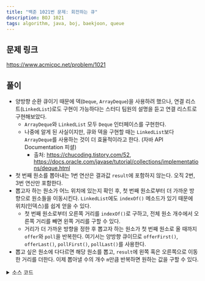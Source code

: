 ```yaml
---
title: "백준 1021번 문제: 회전하는 큐"
description: BOJ 1021
tags: algorithm, java, boj, baekjoon, queue
---
```


## 문제 링크

https://www.acmicpc.net/problem/1021

## 풀이

- 양방향 순환 큐이기 때문에 덱(`Deque`, `ArrayDeque`)을 사용하려 했으나, 연결 리스트(`LinkedList`)로도 구현이 가능하다는 스터디 팀원의 설명을 듣고 연결 리스트로 구현해보았다.
  - `ArrayDeque`와 `LinkedList` 모두 `Deque` 인터페이스를 구현한다.
  - 나중에 알게 된 사실이지만, 큐와 덱을 구현할 때는 `LinkedList`보다 `ArrayDeque`를 사용하는 것이 더 효율적이라고 한다. (자바 API Documentation 피셜)
    - 출처: https://chucoding.tistory.com/52, https://docs.oracle.com/javase/tutorial/collections/implementations/deque.html
- 첫 번째 원소를 뽑아내는 1번 연산은 결과값 `result`에 포함하지 않는다. 오직 2번, 3번 연산만 포함한다.
- 뽑고자 하는 원소가 어느 위치에 있는지 확인 후, 첫 번째 원소로부터 더 가까운 방향으로 원소들을 이동시킨다. `LinkedList`에도 `indexOf()` 메소드가 있기 때문에 위치(인덱스)를 쉽게 얻을 수 있다.
  - 첫 번째 원소로부터 오른쪽 거리를 `indexOf()`로 구하고, 전체 원소 개수에서 오른쪽 거리를 빼면 왼쪽 거리를 구할 수 있다.
  - 거리가 더 가까운 방향을 정한 후 뽑고자 하는 원소가 첫 번째 원소로 올 때까지 `offer`와 `poll`을 반복한다. 여기서는 양방향 큐이므로 `offerFirst()`, `offerLast()`, `pollFirst()`, `pollLast()`를 사용한다.
- 뽑고 싶은 원소에 다다르면 해당 원소를 뽑고, `result`에 왼쪽 혹은 오른쪽으로 이동한 거리를 더한다. 이제 뽑아낼 수의 개수 `m`만큼 반복하면 원하는 값을 구할 수 있다.

<details>
<summary>소스 코드</summary>
<div markdown="1">

```java
import java.io.BufferedReader;
import java.io.IOException;
import java.io.InputStreamReader;
import java.util.LinkedList;
import java.util.StringTokenizer;

public class Main {
    public static void main(String[] args) throws IOException {
        BufferedReader br = new BufferedReader(new InputStreamReader(System.in));
        StringTokenizer st;
        
        st = new StringTokenizer(br.readLine());
        int n = Integer.parseInt(st.nextToken());
        int m = Integer.parseInt(st.nextToken());
        
        // 큐 초기화 (연결 리스트 사용)
        LinkedList<Integer> queue = new LinkedList<>();
        for (int i = 1; i <= n; i++) queue.offerLast(i);
        
        st = new StringTokenizer(br.readLine());
        int result = 0;
        for (int i = 0; i < m; i++) {
            int target = Integer.parseInt(st.nextToken());
            
            if (queue.peekFirst() == target) {
                // 첫 번째 원소가 뽑아낼 수일 경우
                queue.pollFirst();
            } else {
                // 왼쪽과 오른쪽 중 더 짧은 거리를 이동
                int rightDist = queue.indexOf(target);
                int leftDist = queue.size() - rightDist;
                
                if (leftDist < rightDist) {
                    while (queue.peekFirst() != target) {
                        queue.offerFirst(queue.pollLast());
                    }
                    // 첫 번째 원소 추출
                    queue.pollFirst();
                    result += leftDist;
                } else {
                    while (queue.peekFirst() != target) {
                        queue.offerLast(queue.pollFirst());
                    }
                    // 첫 번째 원소 추출
                    queue.pollFirst();
                    result += rightDist;
                }
            }
        }
        
        System.out.println(result);
        br.close();
    }
}
```

</div>
</details>
